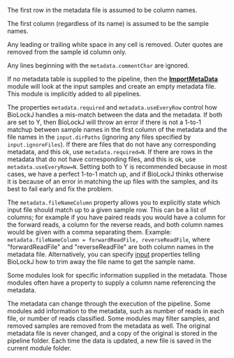 
The first row in the metadata file is assumed to be column names.

The first column (regardless of its name) is assumed to be the sample names.

Any leading or trailing white space in any cell is removed.  Outer quotes are removed from the sample id column only.

Any lines beginning with the `metadata.commentChar` are ignored.

If no metadata table is supplied to the pipeline, then the **[ImportMetaData](../biolockj.module.implicit/ImportMetadata)** module will look at the input samples and create an empty metadata file.  This module is implicitly added to all pipelines. 

The properties `metadata.required` and `metadata.useEveryRow` control how BioLockJ handles a mis-match between the data and the metadata.  If both are set to Y, then BioLockJ will throw an error if there is not a 1-to-1 matchup between sample names in the first column of the metadata and the file names in the `input.dirPaths` (ignoring any files specified by `input.ignoreFiles`).  If there are files that do not have any corresponding metadata, and this ok, use `metadata.required=N`.  If there are rows in the metadata that do not have corresponding files, and this is ok, use `metadata.useEveryRow=N`.  Setting both to Y is recommended because in most cases, we have a perfect 1-to-1 match up, and if BioLockJ thinks otherwise it is because of an error in matching the up files with the samples, and its best to fail early and fix the problem.

The `metadata.fileNameColumn` property allows you to explicitly state which input file should match up to a given sample row.  This can be a list of columns; for example if you have paired reads you would have a column for the forward reads, a column for the reverse reads, and both column names would be given with a comma separating them. Example: `metadata.fileNameColumn = forwardReadFile, reverseReadFile`, where "forwardReadFile" and "reverseReadFile" are both column names in the metadata file.  Alternatively, you can specify [input](../../GENERATED/Input) properties telling BioLockJ how to trim away the file name to get the sample name.

Some modules look for specific information supplied in the metadata.  Those modules often have a property to supply a column name referencing the metadata.

The metadata can change through the execution of the pipeline.  Some modules add information to the metadata, such as number of reads in each file, or number of reads classified.  Some modules may filter samples, and removed samples are removed from the metadata as well.  The original metadata file is never changed, and a copy of the original is stored in the pipeline folder.  Each time the data is updated, a new file is saved in the current module folder.  
